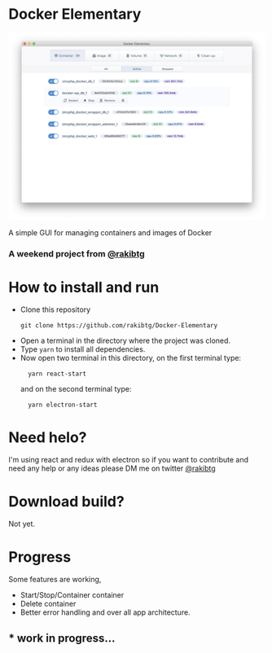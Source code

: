 # Docker Elementary

<p align="center">
  <img src="./assets/app6.png" alt="Docker Elementary - A simple GUI interface for Docker" title="Docker Elementary - A simple GUI interface for Docker">
</p>

A simple GUI for managing containers and images of Docker

### A weekend project from <a href="https://twitter.com/rakibtg">@rakibtg</a>

# How to install and run
- Clone this repository
  ```
  git clone https://github.com/rakibtg/Docker-Elementary
  ```
- Open a terminal in the directory where the project was cloned.
- Type `yarn` to install all dependencies.
- Now open two terminal in this directory, on the first terminal type:
  ```
    yarn react-start
  ```
  and on the second terminal type:
  ```
    yarn electron-start
  ```

# Need helo?
I'm using react and redux with electron so if you want to contribute and need any help or any ideas please DM me on twitter <a href="https://twitter.com/rakibtg">@rakibtg</a>

# Download build?
Not yet.

# Progress
Some features are working,
- Start/Stop/Container container
- Delete container
- Better error handling and over all app architecture.

## * work in progress...